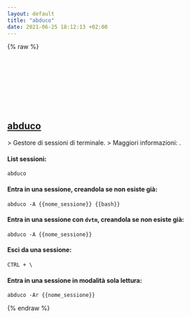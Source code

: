 ```yaml
---
layout: default
title: "abduco"
date: 2021-06-25 18:12:13 +02:00
---
```

{% raw %}
<h2 id="abduco">
  <a href="/it/common/abduco.html">abduco</a> <a href="#abduco"><svg class="icon">
    <use href="/assets/images/unicode_sprite.svg#link" />
  </svg></a>
</h2>
> Gestore di sessioni di terminale.
> Maggiori informazioni: <http://www.brain-dump.org/projects/abduco/>.

#### List sessioni:
```shell
abduco
```
#### Entra in una sessione, creandola se non esiste già:
```shell
abduco -A {{nome_sessione}} {{bash}}
```
#### Entra in una sessione con `dvtm`, creandola se non esiste già:
```shell
abduco -A {{nome_sessione}}
```
#### Esci da una sessione:
```shell
CTRL + \
```
#### Entra in una sessione in modalità sola lettura:
```shell
abduco -Ar {{nome_sessione}}
```
{% endraw %}
